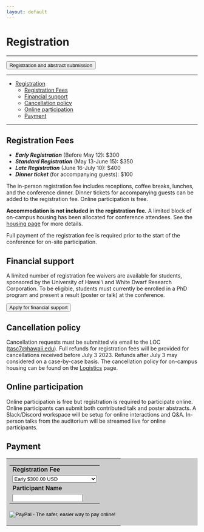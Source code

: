 ```yaml
---
layout: default
---
```


# Registration
----

<button type="button" class="btn btn-primary btn-lg">Registration and abstract submission</button>

<!-- <button name="button" onclick="https://forms.office.com/r/WieQBNy0dV">Registration and abstract submission</button> -->
----

- [Registration](#registration)
  - [Registration Fees](#registration-fees)
  - [Financial support](#financial-support)
  - [Cancellation policy](#cancellation-policy)
  - [Online participation](#online-participation)
  - [Payment](#payment)

----

## Registration Fees

- ***Early Registration*** (Before May 12): $300  
- ***Standard Registration*** (May 13-June 15): $350  
- ***Late Registration*** (June 16-July 10): $400  
- ***Dinner ticket*** (for accompanying guests): $100

The in-person registration fee includes receptions, coffee breaks, lunches, and the conference dinner. Dinner tickets for accompanying guests can be added to the registration fee. Online participation is free.

**Accommodation is not included in the registration fee.** A limited block of on-campus housing has been allocated for conference attendees. See the [housing page](/logistics/#accomodation) for more details. 

Full payment of the registration fee is required prior to the start of the conference for on-site participation. 

## Financial support

A limited number of registration fee waivers are available for students, sponsored by the University of Hawaiʻi and White Dwarf Research Corporation. To be eligible, students must currently be enrolled in a PhD program and present a result (poster or talk) at the conference. 

<button type="button" class="btn btn-primary" href="https://forms.office.com/r/1eqCi4UfaD">Apply for financial support</button>

## Cancellation policy

Cancellation requests must be submitted via email to the LOC (<tasc7@hawaii.edu>). Full refunds for registration fees will be provided for cancellations received before July 3 2023. Refunds after July 3 may considered on a case-by-case basis. The cancellation policy for on-campus housing can be found on the [Logistics](/logistics/#accomodation) page.   

## Online participation

Online participation is free but registration is required to participate online. Online participants can submit both contributed talk and poster abstracts. A Slack/Discord workspace will be setup for online interactions and Q&A. In-person talks from the auditorium will be streamed live for online participants.   

##  Payment

<table bgcolor="#cccccc" cellpadding="5" border="0"><tr><td>
<form action="https://www.paypal.com/cgi-bin/webscr" method="post" target="_top">
  <input type="hidden" name="cmd" value="_s-xclick">
  <input type="hidden" name="hosted_button_id" value="CSKCN8GN8NZBE">
  <table>
    <tr><td><input type="hidden" name="on0" value="Registration Fee"><font face="Arial"><b>Registration Fee</b></font></td></tr><tr><td><select name="os0">
	  <option value="Standard">Early $300.00 USD</option>
	  <option value="Standard + Dinner">Standard +1 Dinner $400.00 USD</option>
	  <option value="Dinner ticket only"> Dinner ticket only $100.00 USD</option>
	  <!-- <option value="Early-Career">Early-Career $200.00 USD</option> -->
    </select> </td>
    </tr>
    <tr><td><input type="hidden" name="on1" value="Participant Name"><font face="Arial"><b>Participant Name</b></font></td></tr><tr><td><input type="text" name="os1" maxlength="200"></td></tr>
  </table>
  <input type="hidden" name="currency_code" value="USD">
  <input type="image" src="https://www.paypalobjects.com/en_US/i/btn/btn_buynowCC_LG.gif" border="0" name="submit" alt="PayPal - The safer, easier way to pay online!">
  <img alt="" border="0" src="https://www.paypalobjects.com/en_US/i/scr/pixel.gif" width="1" height="1">
</form>
</td></tr></table>


